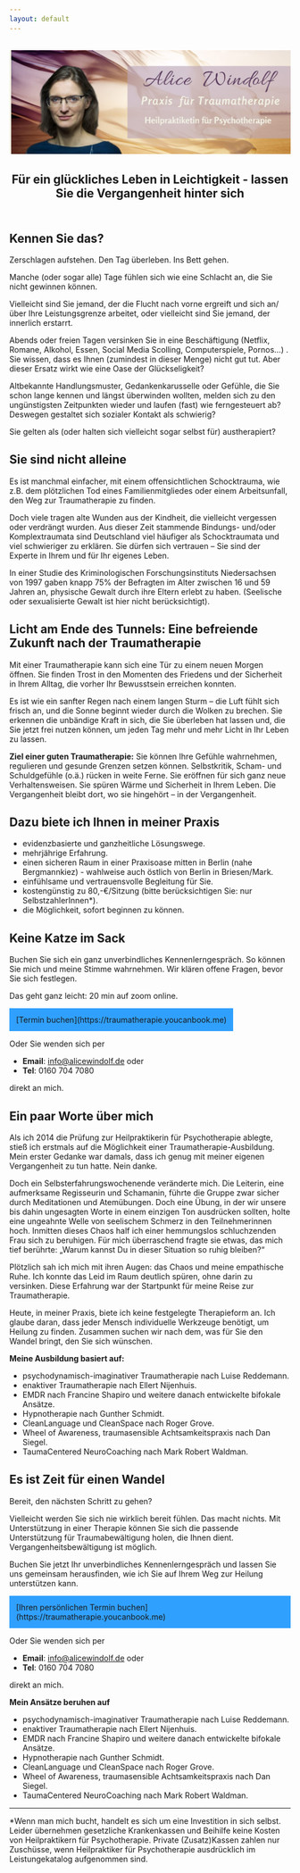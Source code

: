 ```yaml
---
layout: default
---
```

<br/>
<img src="/assets/images/Landingpage Traumatherapie2.jpeg" alt="" style="max-width:100%"/>

<header>
	<h2>Für ein glückliches Leben in Leichtigkeit - lassen Sie  die Vergangenheit hinter sich</h2>
	</header>

## Kennen Sie das?
Zerschlagen aufstehen. Den Tag überleben. Ins Bett gehen. 

Manche (oder sogar alle) Tage fühlen sich wie eine Schlacht an, die Sie nicht gewinnen können. 

Vielleicht sind Sie jemand, der die Flucht nach vorne ergreift und sich an/über Ihre Leistungsgrenze arbeitet, oder vielleicht sind Sie jemand, der innerlich erstarrt. 

Abends oder freien Tagen versinken Sie in eine Beschäftigung (Netflix, Romane, Alkohol, Essen, Social Media Scolling, Computerspiele, Pornos…) . Sie wissen, dass es Ihnen (zumindest in dieser Menge) nicht gut tut. Aber dieser Ersatz wirkt wie eine Oase der Glückseligkeit? 

Altbekannte Handlungsmuster, Gedankenkarusselle oder Gefühle, die Sie schon lange kennen und längst überwinden wollten, melden sich zu den ungünstigsten Zeitpunkten wieder und laufen (fast) wie ferngesteuert ab? Deswegen gestaltet sich sozialer Kontakt als schwierig?

Sie gelten als (oder halten sich vielleicht sogar selbst für) austherapiert? 

## Sie sind nicht alleine
Es ist manchmal einfacher, mit einem offensichtlichen Schocktrauma, wie z.B. dem plötzlichen Tod eines Familienmitgliedes oder einem Arbeitsunfall, den Weg zur Traumatherapie zu finden. 

Doch viele tragen alte Wunden aus der Kindheit, die vielleicht vergessen oder verdrängt wurden. Aus dieser Zeit stammende Bindungs- und/oder Komplextraumata sind Deutschland viel häufiger als Schocktraumata und viel schwieriger zu erklären. Sie dürfen sich vertrauen – Sie sind der Experte in Ihrem und für Ihr eigenes Leben. 

In einer Studie des Kriminologischen Forschungsinstituts Niedersachsen von 1997 gaben knapp 75% der Befragten im Alter zwischen 16 und 59 Jahren an, physische Gewalt durch ihre Eltern erlebt zu haben. (Seelische oder sexualisierte Gewalt ist hier nicht berücksichtigt).

## Licht am Ende des Tunnels: Eine befreiende Zukunft nach der Traumatherapie
Mit einer Traumatherapie kann sich eine Tür zu einem neuen Morgen öffnen. Sie finden Trost in den Momenten des Friedens und der Sicherheit in Ihrem Alltag, die vorher Ihr Bewusstsein erreichen konnten. 

Es ist wie ein sanfter Regen nach einem langen Sturm – die Luft fühlt sich frisch an, und die Sonne beginnt wieder durch die Wolken zu brechen. Sie erkennen die unbändige Kraft in sich, die Sie überleben hat lassen und, die Sie jetzt frei nutzen können, um jeden Tag mehr und mehr Licht in Ihr Leben zu lassen. 

**Ziel einer guten Traumatherapie:** Sie können Ihre Gefühle wahrnehmen, regulieren und gesunde Grenzen setzen können. Selbstkritik, Scham- und Schuldgefühle  (o.ä.) rücken in weite Ferne. Sie eröffnen für sich ganz neue Verhaltensweisen. Sie spüren Wärme und Sicherheit in Ihrem Leben. Die Vergangenheit bleibt dort, wo sie hingehört – in der Vergangenheit.

## Dazu biete ich Ihnen in meiner Praxis 
- evidenzbasierte und ganzheitliche Lösungswege.
- mehrjährige Erfahrung. 
- einen sicheren Raum in einer Praxisoase mitten in Berlin (nahe Bergmannkiez) - wahlweise auch östlich von Berlin in Briesen/Mark.
- einfühlsame und vertrauensvolle Begleitung für Sie. 
- kostengünstig zu 80,-€/Sitzung (bitte berücksichtigen Sie: nur SelbstzahlerInnen*).
- die Möglichkeit, sofort beginnen zu können.

## Keine Katze im Sack
Buchen Sie sich ein ganz unverbindliches Kennenlerngespräch. So können Sie mich und meine Stimme wahrnehmen. Wir klären offene Fragen, bevor Sie sich festlegen. 

Das geht ganz leicht: 20 min auf zoom online. 

<span style='display:inline-block;padding:12px;background:#30A0ff'>
[Termin buchen](https://traumatherapie.youcanbook.me)
</span>

Oder Sie wenden sich per 
- **Email**: info@alicewindolf.de oder
- **Tel**: 0160 704 7080

direkt an mich.

## Ein paar Worte über mich
Als ich 2014 die Prüfung zur Heilpraktikerin für Psychotherapie ablegte, stieß ich erstmals auf die Möglichkeit einer Traumatherapie-Ausbildung. Mein erster Gedanke war damals, dass ich genug mit meiner eigenen Vergangenheit zu tun hatte. Nein danke.

Doch ein Selbsterfahrungswochenende veränderte mich. Die Leiterin, eine aufmerksame Regisseurin und Schamanin, führte die Gruppe zwar sicher durch Meditationen und Atemübungen. Doch eine Übung, in der wir unsere bis dahin ungesagten Worte in einem einzigen Ton ausdrücken sollten, holte eine ungeahnte Welle von seelischem Schmerz in den Teilnehmerinnen hoch.
Inmitten dieses Chaos half ich einer hemmungslos schluchzenden Frau sich zu beruhigen. Für mich überraschend fragte sie etwas, das mich tief berührte: „Warum kannst Du in dieser Situation so ruhig bleiben?“ 

Plötzlich sah ich mich mit ihren Augen: das Chaos und meine empathische Ruhe. Ich konnte das Leid im Raum deutlich spüren, ohne darin zu versinken. Diese Erfahrung war der Startpunkt für meine Reise  zur Traumatherapie.

Heute, in meiner Praxis, biete ich keine festgelegte Therapieform an. Ich glaube daran, dass jeder Mensch individuelle Werkzeuge benötigt, um Heilung zu finden. Zusammen suchen wir nach dem, was für Sie den Wandel bringt, den Sie sich wünschen. 

**Meine Ausbildung basiert auf:** 
- psychodynamisch-imaginativer Traumatherapie nach Luise Reddemann.
- enaktiver Traumatherapie nach Ellert Nijenhuis.
- EMDR nach Francine Shapiro und weitere danach entwickelte bifokale Ansätze.
- Hypnotherapie nach Gunther Schmidt.
- CleanLanguage und CleanSpace nach Roger Grove.
- Wheel of Awareness, traumasensible Achtsamkeitspraxis nach Dan Siegel.
- TaumaCentered NeuroCoaching nach Mark Robert Waldman.

## Es ist Zeit für einen Wandel
Bereit, den nächsten Schritt zu gehen? 

Vielleicht werden Sie sich nie wirklich bereit fühlen. Das macht nichts. Mit Unterstützung in einer Therapie können Sie sich die passende Unterstützung für Traumabewältigung holen, die Ihnen dient. Vergangenheitsbewältigung ist möglich.  

Buchen Sie jetzt Ihr unverbindliches Kennenlerngespräch und lassen Sie uns gemeinsam herausfinden, wie ich Sie auf Ihrem Weg zur Heilung unterstützen kann.
  
<span style='display:inline-block;padding:12px;background:#30A0ff'>
[Ihren persönlichen Termin buchen](https://traumatherapie.youcanbook.me)
</span>

Oder Sie wenden sich per 
- **Email**: info@alicewindolf.de oder
- **Tel**: 0160 704 7080

direkt an mich.

**Mein Ansätze beruhen auf** 
- psychodynamisch-imaginativer Traumatherapie nach Luise Reddemann.
- enaktiver Traumatherapie nach Ellert Nijenhuis.
- EMDR nach Francine Shapiro und weitere danach entwickelte bifokale Ansätze.
- Hypnotherapie nach Gunther Schmidt.
- CleanLanguage und CleanSpace nach Roger Grove.
- Wheel of Awareness, traumasensible Achtsamkeitspraxis nach Dan Siegel.
- TaumaCentered NeuroCoaching nach Mark Robert Waldman.


----
*Wenn man mich bucht, handelt es sich um eine Investition in sich selbst. Leider übernehmen gesetzliche Krankenkassen und Beihilfe keine Kosten von Heilpraktikern für Psychotherapie. Private (Zusatz)Kassen zahlen nur Zuschüsse, wenn Heilpraktiker für Psychotherapie ausdrücklich im Leistungekatalog aufgenommen sind. 

